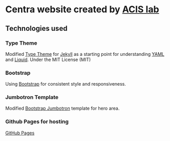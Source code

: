 # Centra website created by [ACIS lab](https://www.acis.ufl.edu/)

## Technologies used

### Type Theme
Modified [Type Theme](https://rohanchandra.github.io/project/type/) for [Jekyll](http://jekyllrb.com) as a starting point for understanding [YAML](http://www.yaml.org/) and [Liquid](https://docs.shopify.com/themes/liquid-documentation/basics).  Under the MIT License (MIT)

### Bootstrap
Using [Bootstrap](https://getbootstrap.com/) for consistent style and responsiveness.

### Jumbotron Template
Modified [Bootstrap Jumbotron](https://getbootstrap.com/examples/jumbotron/) template for hero area.

### Github Pages for hosting
[GitHub Pages](https://pages.github.com/)
